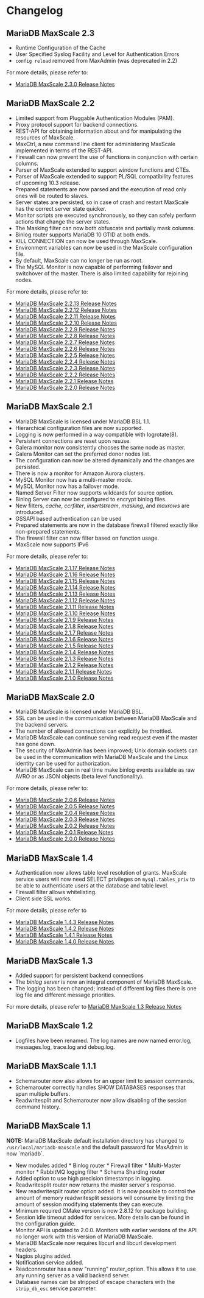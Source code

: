 # Changelog

## MariaDB MaxScale 2.3

* Runtime Configuration of the Cache
* User Specified Syslog Facility and Level for Authentication Errors
* `config reload` removed from MaxAdmin (was deprecated in 2.2)

For more details, please refer to:

* [MariaDB MaxScale 2.3.0 Release Notes](Release-Notes/MaxScale-2.3.0-Release-Notes.md)

## MariaDB MaxScale 2.2

* Limited support from Pluggable Authentication Modules (PAM).
* Proxy protocol support for backend connections.
* REST-API for obtaining information about and for manipulating the
  resources of MaxScale.
* MaxCtrl, a new command line client for administering MaxScale
  implemented in terms of the REST-API.
* Firewall can now prevent the use of functions in conjunction with
  certain columns.
* Parser of MaxScale extended to support window functions and CTEs.
* Parser of MaxScale extended to support PL/SQL compatibility features
  of upcoming 10.3 release.
* Prepared statements are now parsed and the execution of read only
  ones will be routed to slaves.
* Server states are persisted, so in case of crash and restart MaxScale
  has the correct server state quicker.
* Monitor scripts are executed synchronously, so they can safely perform
  actions that change the server states.
* The Masking filter can now both obfuscate and partially mask columns.
* Binlog router supports MariaDB 10 GTID at both ends.
* KILL CONNECTION can now be used through MaxScale.
* Environment variables can now be used in the MaxScale configuration file.
* By default, MaxScale can no longer be run as root.
* The MySQL Monitor is now capable of performing failover and switchover of
  the master. There is also limited capability for rejoining nodes.

For more details, please refer to:
* [MariaDB MaxScale 2.2.13 Release Notes](Release-Notes/MaxScale-2.2.13-Release-Notes.md)
* [MariaDB MaxScale 2.2.12 Release Notes](Release-Notes/MaxScale-2.2.12-Release-Notes.md)
* [MariaDB MaxScale 2.2.11 Release Notes](Release-Notes/MaxScale-2.2.11-Release-Notes.md)
* [MariaDB MaxScale 2.2.10 Release Notes](Release-Notes/MaxScale-2.2.10-Release-Notes.md)
* [MariaDB MaxScale 2.2.9 Release Notes](Release-Notes/MaxScale-2.2.9-Release-Notes.md)
* [MariaDB MaxScale 2.2.8 Release Notes](Release-Notes/MaxScale-2.2.8-Release-Notes.md)
* [MariaDB MaxScale 2.2.7 Release Notes](Release-Notes/MaxScale-2.2.7-Release-Notes.md)
* [MariaDB MaxScale 2.2.6 Release Notes](Release-Notes/MaxScale-2.2.6-Release-Notes.md)
* [MariaDB MaxScale 2.2.5 Release Notes](Release-Notes/MaxScale-2.2.5-Release-Notes.md)
* [MariaDB MaxScale 2.2.4 Release Notes](Release-Notes/MaxScale-2.2.4-Release-Notes.md)
* [MariaDB MaxScale 2.2.3 Release Notes](Release-Notes/MaxScale-2.2.3-Release-Notes.md)
* [MariaDB MaxScale 2.2.2 Release Notes](Release-Notes/MaxScale-2.2.2-Release-Notes.md)
* [MariaDB MaxScale 2.2.1 Release Notes](Release-Notes/MaxScale-2.2.1-Release-Notes.md)
* [MariaDB MaxScale 2.2.0 Release Notes](Release-Notes/MaxScale-2.2.0-Release-Notes.md)

## MariaDB MaxScale 2.1
* MariaDB MaxScale is licensed under MariaDB BSL 1.1.
* Hierarchical configuration files are now supported.
* Logging is now performed in a way compatible with logrotate(8).
* Persistent connections are reset upon resuse.
* Galera monitor now consistently chooses the same node as master.
* Galera Monitor can set the preferred donor nodes list.
* The configuration can now be altered dynamically and the changes are persisted.
* There is now a monitor for Amazon Aurora clusters.
* MySQL Monitor now has a multi-master mode.
* MySQL Monitor now has a failover mode.
* Named Server Filter now supports wildcards for source option.
* Binlog Server can now be configured to encrypt binlog files.
* New filters, _cache_, _ccrfilter_, _insertstream_, _masking_, and _maxrows_ are introduced.
* GSSAPI based authentication can be used
* Prepared statements are now in the database firewall filtered exactly like non-prepared
  statements.
* The firewall filter can now filter based on function usage.
* MaxScale now supports IPv6

For more details, please refer to:
* [MariaDB MaxScale 2.1.17 Release Notes](Release-Notes/MaxScale-2.1.17-Release-Notes.md)
* [MariaDB MaxScale 2.1.16 Release Notes](Release-Notes/MaxScale-2.1.16-Release-Notes.md)
* [MariaDB MaxScale 2.1.15 Release Notes](Release-Notes/MaxScale-2.1.15-Release-Notes.md)
* [MariaDB MaxScale 2.1.14 Release Notes](Release-Notes/MaxScale-2.1.14-Release-Notes.md)
* [MariaDB MaxScale 2.1.13 Release Notes](Release-Notes/MaxScale-2.1.13-Release-Notes.md)
* [MariaDB MaxScale 2.1.12 Release Notes](Release-Notes/MaxScale-2.1.12-Release-Notes.md)
* [MariaDB MaxScale 2.1.11 Release Notes](Release-Notes/MaxScale-2.1.11-Release-Notes.md)
* [MariaDB MaxScale 2.1.10 Release Notes](Release-Notes/MaxScale-2.1.10-Release-Notes.md)
* [MariaDB MaxScale 2.1.9 Release Notes](Release-Notes/MaxScale-2.1.9-Release-Notes.md)
* [MariaDB MaxScale 2.1.8 Release Notes](Release-Notes/MaxScale-2.1.8-Release-Notes.md)
* [MariaDB MaxScale 2.1.7 Release Notes](Release-Notes/MaxScale-2.1.7-Release-Notes.md)
* [MariaDB MaxScale 2.1.6 Release Notes](Release-Notes/MaxScale-2.1.6-Release-Notes.md)
* [MariaDB MaxScale 2.1.5 Release Notes](Release-Notes/MaxScale-2.1.5-Release-Notes.md)
* [MariaDB MaxScale 2.1.4 Release Notes](Release-Notes/MaxScale-2.1.4-Release-Notes.md)
* [MariaDB MaxScale 2.1.3 Release Notes](Release-Notes/MaxScale-2.1.3-Release-Notes.md)
* [MariaDB MaxScale 2.1.2 Release Notes](Release-Notes/MaxScale-2.1.2-Release-Notes.md)
* [MariaDB MaxScale 2.1.1 Release Notes](Release-Notes/MaxScale-2.1.1-Release-Notes.md)
* [MariaDB MaxScale 2.1.0 Release Notes](Release-Notes/MaxScale-2.1.0-Release-Notes.md)

## MariaDB MaxScale 2.0
* MariaDB MaxScale is licensed under MariaDB BSL.
* SSL can be used in the communication between MariaDB MaxScale and the backend servers.
* The number of allowed connections can explicitly be throttled.
* MariaDB MaxScale can continue serving read request even if the master has gone down.
* The security of MaxAdmin has been improved; Unix domain sockets can be used in the
  communication with MariaDB MaxScale and the Linux identity can be used for authorization.
* MariaDB MaxScale can in real time make binlog events available as raw AVRO or
  as JSON objects (beta level functionality).

For more details, please refer to:
* [MariaDB MaxScale 2.0.6 Release Notes](Release-Notes/MaxScale-2.0.6-Release-Notes.md)
* [MariaDB MaxScale 2.0.5 Release Notes](Release-Notes/MaxScale-2.0.5-Release-Notes.md)
* [MariaDB MaxScale 2.0.4 Release Notes](Release-Notes/MaxScale-2.0.4-Release-Notes.md)
* [MariaDB MaxScale 2.0.3 Release Notes](Release-Notes/MaxScale-2.0.3-Release-Notes.md)
* [MariaDB MaxScale 2.0.2 Release Notes](Release-Notes/MaxScale-2.0.2-Release-Notes.md)
* [MariaDB MaxScale 2.0.1 Release Notes](Release-Notes/MaxScale-2.0.1-Release-Notes.md)
* [MariaDB MaxScale 2.0.0 Release Notes](Release-Notes/MaxScale-2.0.0-Release-Notes.md)

## MariaDB MaxScale 1.4
* Authentication now allows table level resolution of grants. MaxScale service
  users will now need SELECT privileges on `mysql.tables_priv` to be able to
  authenticate users at the database and table level.
* Firewall filter allows whitelisting.
* Client side SSL works.

For more details, please refer to
* [MariaDB MaxScale 1.4.3 Release Notes](Release-Notes/MaxScale-1.4.3-Release-Notes.md)
* [MariaDB MaxScale 1.4.2 Release Notes](Release-Notes/MaxScale-1.4.2-Release-Notes.md)
* [MariaDB MaxScale 1.4.1 Release Notes](Release-Notes/MaxScale-1.4.1-Release-Notes.md)
* [MariaDB MaxScale 1.4.0 Release Notes](Release-Notes/MaxScale-1.4.0-Release-Notes.md).

## MariaDB MaxScale 1.3
* Added support for persistent backend connections
* The *binlog server* is now an integral component of MariaDB MaxScale.
* The logging has been changed; instead of different log files there is one log file and different message priorities.

For more details, please refer to [MariaDB MaxScale 1.3 Release Notes](Release-Notes/MaxScale-1.3.0-Release-Notes.md)

## MariaDB MaxScale 1.2
* Logfiles have been renamed. The log names are now named error.log, messages.log, trace.log and debug.log.

## MariaDB MaxScale 1.1.1

* Schemarouter now also allows for an upper limit to session commands.
* Schemarouter correctly handles SHOW DATABASES responses that span multiple buffers.
* Readwritesplit and Schemarouter now allow disabling of the session command history.

## MariaDB MaxScale 1.1

**NOTE:** MariaDB MaxScale default installation directory has changed to `/usr/local/mariadb-maxscale` and the default password for MaxAdmin is now ´mariadb´.

* New modules added
      * Binlog router
      * Firewall filter
      * Multi-Master monitor
      * RabbitMQ logging filter
      * Schema Sharding router
* Added option to use high precision timestamps in logging.
* Readwritesplit router now returns the master server's response.
* New readwritesplit router option added. It is now possible to control the amount of memory readwritesplit sessions will consume by limiting the amount of session modifying statements they can execute.
* Minimum required CMake version is now 2.8.12 for package building.
* Session idle timeout added for services. More details can be found in the configuration guide.
* Monitor API is updated to 2.0.0. Monitors with earlier versions of the API no longer work with this version of MariaDB MaxScale.
* MariaDB MaxScale now requires libcurl and libcurl development headers.
* Nagios plugins added.
* Notification service added.
* Readconnrouter has a new "running" router_option. This allows it to use any running server as a valid backend server.
* Database names can be stripped of escape characters with the `strip_db_esc` service parameter.
